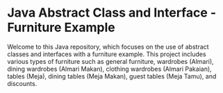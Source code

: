 # Java Abstract Class and Interface - Furniture Example

Welcome to this Java repository, which focuses on the use of abstract classes and interfaces with a furniture example. This project includes various types of furniture such as general furniture, wardrobes (Almari), dining wardrobes (Almari Makan), clothing wardrobes (Almari Pakaian), tables (Meja), dining tables (Meja Makan), guest tables (Meja Tamu), and discounts.